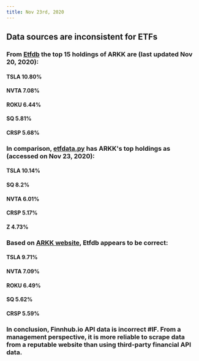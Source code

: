 ```yaml
---
title: Nov 23rd, 2020
---
```


## Data sources are inconsistent for ETFs
### From [Etfdb](https://etfdb.com/etf/ARKK/#holdings) the top 15 holdings of ARKK are (last updated Nov 20, 2020):
#### TSLA 10.80%
#### NVTA 7.08%
#### ROKU 6.44%
#### SQ 5.81%
#### CRSP 5.68%
### In comparison, [etfdata.py](https://github.com/dennislwm/pydocker-cli/) has ARKK's top holdings as (accessed on Nov 23, 2020):
#### TSLA 10.14%
#### SQ 8.2%
#### NVTA 6.01%
#### CRSP 5.17%
#### Z 4.73%
### Based on [ARKK website](https://ark-funds.com/arkk#holdings), Etfdb appears to be correct:
#### TSLA 9.71%
#### NVTA 7.09%
#### ROKU 6.49%
#### SQ 5.62%
#### CRSP 5.59%
### In conclusion, Finnhub.io API data is incorrect #IF. From a management perspective, it is more reliable to scrape data from a reputable website than using third-party financial API data.
